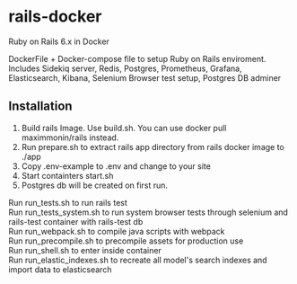 # rails-docker
Ruby on Rails 6.x in Docker

DockerFile + Docker-compose file to setup Ruby on Rails enviroment.   
Includes Sidekiq server, Redis, Postgres, Prometheus, Grafana, Elasticsearch, Kibana, Selenium Browser test setup, Postgres DB adminer   

## Installation
1. Build rails Image. Use build.sh. You can use docker pull maximmonin/rails instead.   
2. Run prepare.sh to extract rails app directory from rails docker image to ./app   
3. Copy .env-example to .env and change to your site   
4. Start containters start.sh   
5. Postgres db will be created on first run.   

Run run_tests.sh to run rails test   
Run run_tests_system.sh to run system browser tests through selenium and rails-test container with rails-test db   
Run run_webpack.sh to compile java scripts with webpack   
Run run_precompile.sh to precompile assets for production use   
Run run_shell.sh to enter inside container   
Run run_elastic_indexes.sh to recreate all model's search indexes and import data to elasticsearch    
